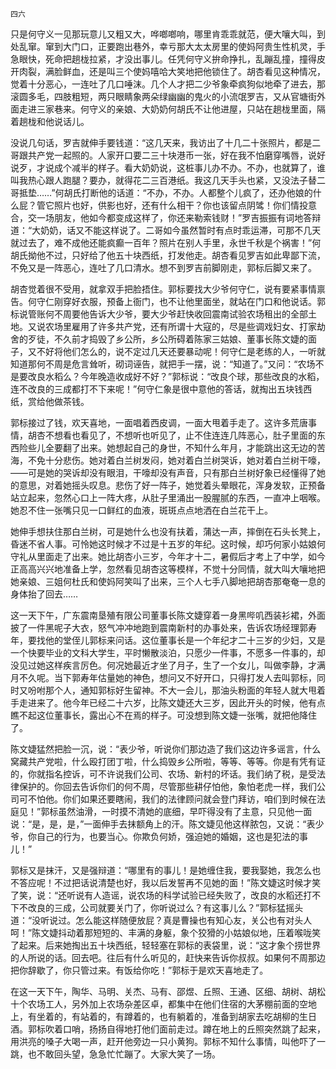     四六 

   只是何守义一见那玩意儿又粗又大，哗啷啷响，哪里肯乖乖就范，便大嚷大叫，到处乱窜。窜到大门口，正要跑出巷外，幸亏那大太太房里的使妈阿贵生性机灵，手急眼快，死命把趟栊拉紧，才没出事儿。任凭何守义拚命挣扎，乱蹦乱撞，撞得皮开肉裂，满脸鲜血，还是叫三个使妈嘻哈大笑地把他锁住了。胡杏看见这种情况，觉着十分恶心，一连吐了几口唾沫。几个人才把二少爷象牵疯狗似地牵了进去，那滚圆多毛，四肢粗短，两只眼睛象两朵绿幽幽的鬼火的小流氓罗吉，又从官塘街外面走进三家巷来。何守义的亲娘、大奶奶何胡氏不让他进屋，只站在趟栊里面，隔着趟栊和他说话儿。

   没说几句话，罗吉就伸手要钱道：“这几天来，我访出了十几二十张照片，都是二哥跟共产党一起照的。人家开口要二三十块港币一张，好在我不怕磨穿嘴唇，说好说歹，才说成个减半的样子。看大奶奶说，这桩事儿办不办。不办，也就算了，谁叫我热心跟人跑腿？要办，就得花二三百港纸。我这几天手头也紧，又没法子替二哥抵垫……”何胡氏打断他的话道：“不办，不办。人都整个儿疯了，还办他娘的什么屁？管它照片也好，供影也好，还有什么相干？你也该留点阴骘！你们情投意合，交一场朋友，他如今都变成这样了，你还来勒索钱财！”罗吉振振有词地答辩道：“大奶奶，话又不能这样说了。二哥如今虽然暂时有点时乖运滞，可那不几天就过去了，难不成他还能疯癫一百年？照片在别人手里，永世千秋是个祸害！”何胡氏拗他不过，只好给了他五十块西纸，打发他走。胡杏看见罗吉如此卑鄙下流，不免又是一阵恶心，连吐了几口清水。想不到罗吉前脚刚走，郭标后脚又来了。

   胡杏觉着很不受用，就拿双手把脸捂住。郭标要找大少爷何守仁，说有要紧事情禀告。何守仁刚穿好衣服，预备上衙门，也不让他里面坐，就站在门口和他说话。郭标说管账何不周要他告诉大少爷，要大少爷赶快收回震南试验农场租出的全部土地。又说农场里雇用了许多共产党，还有所谓十大寇的，尽是些调戏妇女、打家劫舍的歹徒，不久前才捣毁了乡公所，乡公所碍着陈家三姑娘、董事长陈文婕的面子，又不好将他们怎么的，说不定过几天还要暴动呢！何守仁是老练的人，一听就知道那何不周是危言耸听，砌词诬告，就把手一摆，说：“知道了。”又问：“农场不是要改良水稻么？今年晚造收成好不好？”郭标说：“改良个球，那些改良的水稻，连不改良的三成都打不下来呢！”何守仁象是很中意他的答话，就掏出五块钱西纸，赏给他做茶钱。

   郭标接过了钱，欢天喜地，一面唱着西皮调，一面大甩着手走了。这许多荒唐事情，胡杏不想看也看见了，不想听也听见了，止不住连连几阵恶心，肚子里面的东西险些儿全要翻了出来。她想起自己的身世，不知什么年月，才能跳出这无边的苦海，不免十分悲伤。她对着白兰树发闷，她对着白兰树哭诉，她对着白兰树干嚎，——可是她的哭诉却没有眼泪，干嚎却没有声音，只有那白兰树好象已经懂得了她的意思，对着她摇头叹息。悲伤了好一阵子，她觉着头晕眼花，浑身发软，正预备站立起来，忽然心口上一阵大疼，从肚子里涌出一股腥腻的东西，一直冲上咽喉。她忍不住一张嘴只见一口鲜红的血液，斑斑点点地洒在白兰花干上。

   她伸手想扶住那白兰树，可是她什么也没有扶着，蒲达一声，摔倒在石头长凳上，昏迷不省人事。可怜她这时候才不过是十五岁的年纪。这时候，却巧何家小姑娘何守礼从里面走了出来。她比胡杏小三岁，今年才十二，暑假后才考上了中学，如今正高高兴兴地准备上学，忽然看见胡杏这等模样，不觉十分同情，就大叫大嚷地把她亲娘、三姐何杜氏和使妈阿笑叫了出来，三个人七手八脚地把胡杏那奄奄一息的身体抬了回去……

   这一天下午，广东震南垦殖有限公司董事长陈文婕穿着一身黑哔叽西装衫裙，外面披了一件黑呢子大衣，怒气冲冲地跑到震南新村的办事处来，告诉农场经理郭寿年，要找他的堂侄儿郭标来问话。这位董事长是一个年纪才二十三岁的少妇，又是一个快要毕业的文科大学生，平时懒散淡泊，只愿少一件事，不愿多一件事的，却没见过她这样疾言厉色。何况她最近才坐了月子，生了一个女儿，叫做李静，才满月不久呢。当下郭寿年估量她的神色，想问又不好开口，只得打发人去叫郭标，同时又吩咐那个人，通知郭标好生留神。不大一会儿，那油头粉面的年轻人就大甩着手走进来了。他今年已经二十六岁，比陈文婕还大三岁，因此开头的时候，他有点瞧不起这位董事长，露出心不在焉的样子。可没想到陈文婕一张嘴，就把他降住了。

   陈文婕猛然把脸一沉，说：“表少爷，听说你们那边造了我们这边许多谣言，什么窝藏共产党啦，什么殴打团丁啦，什么捣毁乡公所啦，等等、等等。你是有凭有证的，你就指名控诉，可不许说我们公司、农场、新村的坏话。我们纳了税，是受法律保护的。你回去告诉你们的何不周，尽管那些耕仔怕他，象怕老虎一样，我们公司可不怕他。你们如果还要瞎闹，我们的法律顾问就会登门拜访，咱们到时候在法庭见！”郭标虽然油滑，一时摸不清她的底细，早吓得没有了主意，只见他一面说：“是，是，是，”一面伸手去抹额角上的汗。陈文婕见他这样脓包，又说：“表少爷，你自己的行为，也要当心。你欺负何娇，强迫她的婚姻，这也是犯法的事儿！”

   郭标又是抹汗，又是强辩道：“哪里有的事儿！是她缠住我，要我娶她，我怎么也不答应呢！不过把话说清楚也好，我以后发誓再不见她的面！”陈文婕这时候才笑了笑，说：“还听说有人造谣，说农场的科学试验已经失败了，改良的水稻还打不下不改良的三成，公司就要关门了，你听说过么？有这事儿么？”郭标猛摇头道：“没听说过。怎么能这样随便放屁？真是曹操也有知心友，关公也有对头人呵！”陈文婕抖动着那短短的、丰满的身躯，象个狡猾的小姑娘似地，压着喉咙笑了起来。后来她掏出五十块西纸，轻轻塞在郭标的表袋里，说：“这才象个捞世界的人所说的话。回去吧。往后有什么听见的，赶快来告诉你叔叔。如果何不周那边把你辞歇了，你只管过来。有饭给你吃！”郭标于是欢天喜地走了。

   在这一天下午，陶华、马明、关杰、马有、邵煜、丘照、王通、区细、胡树、胡松十个农场工人，另外加上农场杂差区卓，都集中在他们住宿的大茅棚前面的空地上，有坐着的，有站着的，有蹲着的，也有躺着的，准备到胡家去吃胡柳的生日酒。郭标吹着口哨，扬扬自得地打他们面前走过。蹲在地上的丘照突然跳了起来，用洪亮的嗓子大喝一声，赶开他旁边一只小黄狗。郭标不知什么事情，叫他吓了一跳，也不敢回头望，急急忙忙蹦了。大家大笑了一场。

